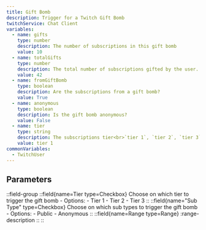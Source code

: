 ```yaml
---
title: Gift Bomb
description: Trigger for a Twitch Gift Bomb
twitchService: Chat Client
variables:
  - name: gifts
    type: number
    description: The number of subscriptions in this gift bomb
    value: 10
  - name: totalGifts
    type: number
    description: The total number of subscriptions gifted by the user.
    value: 42
  - name: fromGiftBomb
    type: boolean
    description: Are the subscriptions from a gift bomb?
    value: True
  - name: anonymous
    type: boolean
    description: Is the gift bomb anonymous?
    value: False
  - name: tier
    type: string
    description: The subscriptions tier<br>`tier 1`, `tier 2`, `tier 3`
    value: tier 1
commonVariables:
  - TwitchUser
---
```


## Parameters
::field-group
  ::field{name=Tier type=Checkbox}
    Choose on which tier to trigger the gift bomb
    - Options:
      - Tier 1
      - Tier 2
      - Tier 3
  ::
  ::field{name="Sub Type" type=Checkbox}
    Choose on which sub types to trigger the gift bomb
    - Options:
      - Public
      - Anonymous
  ::
  ::field{name=Range type=Range}
    :range-description
  ::
::